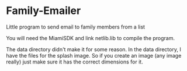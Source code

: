 # Family-Emailer
Little program to send email to family members from a list

You will need the MiamiSDK and link netlib.lib to compile the program.

The data directory didn't make it for some reason.  In the data directory, I have the files for the
splash image.  So if you create an image (any image really) just make sure it has the correct
dimensions for it.

